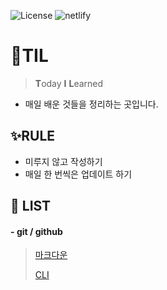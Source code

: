 ![License](https://img.shields.io/github/license/axxsxbxx/TIL?color=%23F7CAC9)
![netlify](https://img.shields.io/netlify/abf0b524-f93a-4d30-b154-b35dd1046cb9?color=%234F84C4)

# 📝TIL

> **T**oday **I** **L**earned

- 매일 배운 것들을 정리하는 곳입니다.

## ✨RULE   <!-- {docsify-ignore} -->
- 미루지 않고 작성하기
- 매일 한 번씩은 업데이트 하기

## :link: LIST <!-- {docsify-ignore} -->

#### - **git / github**

> [마크다운](git/00_markdown_basic.md)
>
> [CLI](git/01_CLI.md)

